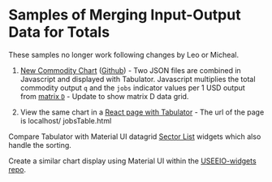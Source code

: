 
# Samples of Merging Input-Output Data for Totals

These samples no longer work following changes by Leo or Micheal.  

1. [New Commodity Chart](https://model.earth/useeio.js/test/example_tabulator.html) ([Github](https://github.com/USEPA/useeio.js/blob/dev/test/example_tabulator.html)) - Two JSON files are combined in Javascript and displayed with Tabulator. Javascript multiplies the total commodity output `q` and the `jobs` indicator values per 1 USD output from&nbsp;[matrix&nbsp;`D`](../../../io/about/matrix/) - Update to show matrix D data grid.

2. View the same chart in a [React page with Tabulator](https://github.com/TheTisiboth/useeio-widgets/tree/IoChartTabulator) - The url of the page is localhost/ jobsTable.html  

Compare Tabulator with Material UI datagrid [Sector List](../../../../io/charts) widgets which also handle the sorting. 

Create a similar chart display using Material UI within the [USEEIO-widgets repo](https://github.com/USEPA/useeio-widgets/).
<br>
